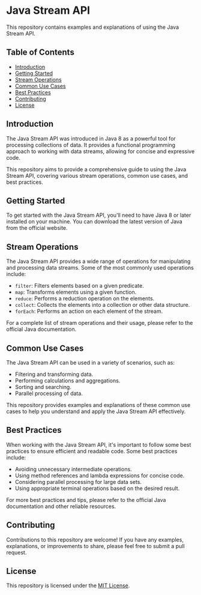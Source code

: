 # Java Stream API

This repository contains examples and explanations of using the Java Stream API.

## Table of Contents

- [Introduction](#introduction)
- [Getting Started](#getting-started)
- [Stream Operations](#stream-operations)
- [Common Use Cases](#common-use-cases)
- [Best Practices](#best-practices)
- [Contributing](#contributing)
- [License](#license)

## Introduction

The Java Stream API was introduced in Java 8 as a powerful tool for processing collections of data. It provides a functional programming approach to working with data streams, allowing for concise and expressive code.

This repository aims to provide a comprehensive guide to using the Java Stream API, covering various stream operations, common use cases, and best practices.

## Getting Started

To get started with the Java Stream API, you'll need to have Java 8 or later installed on your machine. You can download the latest version of Java from the official website.

## Stream Operations

The Java Stream API provides a wide range of operations for manipulating and processing data streams. Some of the most commonly used operations include:

- `filter`: Filters elements based on a given predicate.
- `map`: Transforms elements using a given function.
- `reduce`: Performs a reduction operation on the elements.
- `collect`: Collects the elements into a collection or other data structure.
- `forEach`: Performs an action on each element of the stream.

For a complete list of stream operations and their usage, please refer to the official Java documentation.

## Common Use Cases

The Java Stream API can be used in a variety of scenarios, such as:

- Filtering and transforming data.
- Performing calculations and aggregations.
- Sorting and searching.
- Parallel processing of data.

This repository provides examples and explanations of these common use cases to help you understand and apply the Java Stream API effectively.

## Best Practices

When working with the Java Stream API, it's important to follow some best practices to ensure efficient and readable code. Some best practices include:

- Avoiding unnecessary intermediate operations.
- Using method references and lambda expressions for concise code.
- Considering parallel processing for large data sets.
- Using appropriate terminal operations based on the desired result.

For more best practices and tips, please refer to the official Java documentation and other reliable resources.

## Contributing

Contributions to this repository are welcome! If you have any examples, explanations, or improvements to share, please feel free to submit a pull request.

## License

This repository is licensed under the [MIT License](LICENSE).
